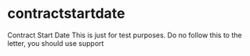 # contractstartdate
Contract Start Date
This is just for test purposes. Do no follow this to the letter, you should use support
